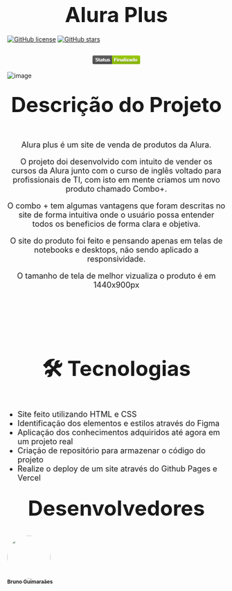 <h1 align="center"><font size="28px">Alura Plus</font></h1> 

[![GitHub license](https://img.shields.io/github/license/devguimaraes/Alura-Plus)](https://github.com/devguimaraes/Alura-Plus/blob/main/LICENSE)
[![GitHub stars](https://img.shields.io/github/stars/devguimaraes/Alura-Plus)](https://github.com/devguimaraes/Alura-Plus/stargazers)

<h2 align="center"> 
	<svg xmlns="http://www.w3.org/2000/svg" xmlns:xlink="http://www.w3.org/1999/xlink" width="110" height="20" role="img" aria-label="Status: Finalizado"><title>Status: Finalizado</title><linearGradient id="s" x2="0" y2="100%"><stop offset="0" stop-color="#bbb" stop-opacity=".1"/><stop offset="1" stop-opacity=".1"/></linearGradient><clipPath id="r"><rect width="110" height="20" rx="3" fill="#fff"/></clipPath><g clip-path="url(#r)"><rect width="45" height="20" fill="#555"/><rect x="45" width="65" height="20" fill="#97ca00"/><rect width="110" height="20" fill="url(#s)"/></g><g fill="#fff" text-anchor="middle" font-family="Verdana,Geneva,DejaVu Sans,sans-serif" text-rendering="geometricPrecision" font-size="110"><text aria-hidden="true" x="235" y="150" fill="#010101" fill-opacity=".3" transform="scale(.1)" textLength="350">Status</text><text x="235" y="140" transform="scale(.1)" fill="#fff" textLength="350">Status</text><text aria-hidden="true" x="765" y="150" fill="#010101" fill-opacity=".3" transform="scale(.1)" textLength="550">Finalizado</text><text x="765" y="140" transform="scale(.1)" fill="#fff" textLength="550">Finalizado</text></g></svg>
</h2>

![image](https://user-images.githubusercontent.com/40476182/176058619-253540df-d5fc-471f-832f-d917ac5a33fd.png)


<h2 align="center"><font size="20px">Descrição do Projeto</font></h2>
<br>
<font size="4">
<p align="center">Alura plus é um site de venda de produtos da Alura.</p>
<p align="center">O projeto doi desenvolvido com intuito de vender os cursos da Alura junto com o curso de inglês voltado para profissionais de TI, com isto em mente criamos um novo produto chamado Combo+.</p>
<p align="center">O combo + tem algumas vantagens que foram descritas no site de forma intuitiva onde o usuário possa entender todos os beneficios de forma clara e objetiva. </p>
<p align="center">O site do produto foi feito e pensando apenas em telas de notebooks e desktops, não sendo aplicado a responsividade.  </p>
<p align="center">O tamanho de tela de melhor vizualiza o produto é em 1440x900px</p>
</font>
<br>
<br>
<br>
<br>
<br>
<br>
<h2 align="center"><font size="20px">🛠 Tecnologias</font></h2>
<br>

<ul text-decoration="none" >
<font size="4">
<li>Site feito utilizando HTML e CSS</li>
</font>
<font size="4">
<li>Identificação dos elementos e estilos através do Figma</li>
</font>
<font size="4">
<li>Aplicação dos conhecimentos adquiridos até agora em um projeto real</li>
</font>
<font size="4">
<li>Criação de repositório para armazenar o código do projeto</li>
</font>
<font size="4">
<li>Realize o deploy de um site através do Github Pages e Vercel</li>
</font>

</ul>
<h2 align="center"><font size="20px">Desenvolvedores</font></h2>
<br>
<a href="https://github.com/devguimaraes"><img style="border-radius: 50%;" src="https://avatars.githubusercontent.com/devguimaraes" width="100px;" alt=""/><br /><sub><b>Bruno Guimaraães</b></sub></a><br />